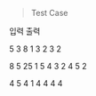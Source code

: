 > Test Case

입력					출력 

5 3 						8
1 3 2 3 2



8 5						25
1 5 4 3 2 4 5 2



4 5						4
1 4 4 4 4

